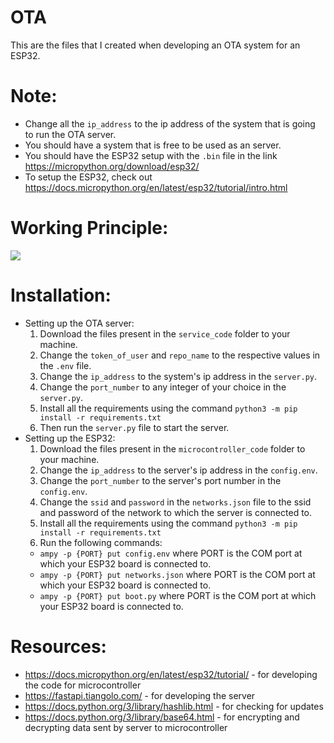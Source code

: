 # OTA
This are the files that I created when developing an OTA system for an ESP32.

# Note:
- Change all the `ip_address` to the ip address of the system that is going to run the OTA server.
- You should have a system that is free to be used as an server.
- You should have the ESP32 setup with the `.bin` file in the link https://micropython.org/download/esp32/
- To setup the ESP32, check out https://docs.micropython.org/en/latest/esp32/tutorial/intro.html

# Working Principle:
![](https://drive.google.com/file/d/1lD_eUbedrPQLy86DDMEz-1sq6UXjKoFm/view?usp=sharing)

# Installation:
- Setting up the OTA server:
  1. Download the files present in the `service_code` folder to your machine.
  2. Change the `token_of_user` and `repo_name` to the respective values in the `.env` file.
  3. Change the `ip_address` to the system's ip address in the `server.py`.
  4. Change the `port_number` to any integer of your choice in the `server.py`.
  5. Install all the requirements using the command `python3 -m pip install -r requirements.txt`
  6. Then run the `server.py` file to start the server.
- Setting up the ESP32:
  1. Download the files present in the `microcontroller_code` folder to your machine.
  2. Change the `ip_address` to the server's ip address in the `config.env`.
  3. Change the `port_number` to the server's port number in the `config.env`.
  4. Change the `ssid` and `password` in the `networks.json` file to the ssid and password of the network to which the server is connected to.
  5. Install all the requirements using the command `python3 -m pip install -r requirements.txt`
  6. Run the following commands:
    - `ampy -p {PORT} put config.env` where PORT is the COM port at which your ESP32 board is connected to.
    - `ampy -p {PORT} put networks.json` where PORT is the COM port at which your ESP32 board is connected to.
    - `ampy -p {PORT} put boot.py` where PORT is the COM port at which your ESP32 board is connected to.
# Resources:
- https://docs.micropython.org/en/latest/esp32/tutorial/ - for developing the code for microcontroller
- https://fastapi.tiangolo.com/ - for developing the server
- https://docs.python.org/3/library/hashlib.html - for checking for updates
- https://docs.python.org/3/library/base64.html - for encrypting and decrypting data sent by server to microcontroller
